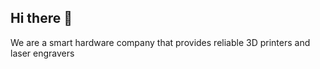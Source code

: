 ## Hi there 👋
We are a smart hardware company that provides reliable 3D printers and laser engravers
